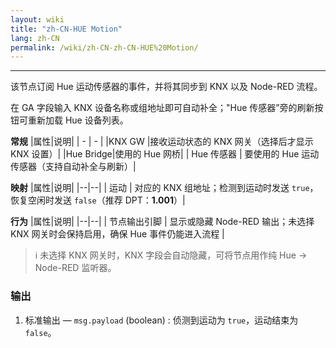 ```yaml
---
layout: wiki
title: "zh-CN-HUE Motion"
lang: zh-CN
permalink: /wiki/zh-CN-zh-CN-HUE%20Motion/
---
```

---

<p>该节点订阅 Hue 运动传感器的事件，并将其同步到 KNX 以及 Node-RED 流程。</p>

在 GA 字段输入 KNX 设备名称或组地址即可自动补全；"Hue 传感器”旁的刷新按钮可重新加载 Hue 设备列表。

**常规**
|属性|说明|
| - | - |
|KNX GW |接收运动状态的 KNX 网关（选择后才显示 KNX 设置）|
|Hue Bridge|使用的 Hue 网桥|
| Hue 传感器 | 要使用的 Hue 运动传感器（支持自动补全与刷新）|

**映射**
|属性|说明|
|--|--|
| 运动 | 对应的 KNX 组地址；检测到运动时发送 `true`，恢复空闲时发送 `false`（推荐 DPT：<b>1.001</b>）|

**行为**
|属性|说明|
|--|--|
| 节点输出引脚 | 显示或隐藏 Node-RED 输出；未选择 KNX 网关时会保持启用，确保 Hue 事件仍能进入流程 |

> ℹ️ 未选择 KNX 网关时，KNX 字段会自动隐藏，可将节点用作纯 Hue → Node-RED 监听器。

### 输出

1. 标准输出 — `msg.payload` (boolean)
: 侦测到运动为 `true`，运动结束为 `false`。
